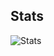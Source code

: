 ## Stats

![Stats](https://github-readme-stats.vercel.app/api/top-langs/?username=sirgolem&layout=donut-vertical&theme=synthwave)
